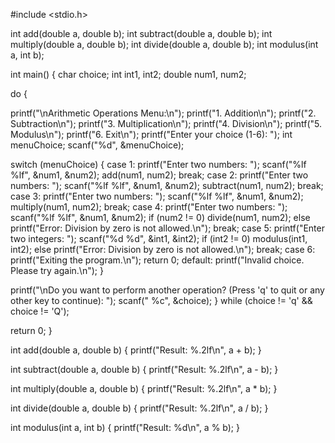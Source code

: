 
#include <stdio.h>

int add(double a, double b);
int subtract(double a, double b);
int multiply(double a, double b);
int divide(double a, double b);
int modulus(int a, int b);

int main() {
    char choice;
    int int1, int2;
    double num1, num2;

  do {
       
  printf("\nArithmetic Operations Menu:\n");
        printf("1. Addition\n");
        printf("2. Subtraction\n");
        printf("3. Multiplication\n");
        printf("4. Division\n");
        printf("5. Modulus\n");
        printf("6. Exit\n");
        printf("Enter your choice (1-6): ");
        int menuChoice;
        scanf("%d", &menuChoice);

   switch (menuChoice) {
            case 1:
                printf("Enter two numbers: ");
                scanf("%lf %lf", &num1, &num2);
                add(num1, num2);
                break;
            case 2:
                printf("Enter two numbers: ");
                scanf("%lf %lf", &num1, &num2);
                subtract(num1, num2);
                break;
            case 3:
                printf("Enter two numbers: ");
                scanf("%lf %lf", &num1, &num2);
                multiply(num1, num2);
                break;
            case 4:
                printf("Enter two numbers: ");
                scanf("%lf %lf", &num1, &num2);
                if (num2 != 0)
                    divide(num1, num2);
                else
                    printf("Error: Division by zero is not allowed.\n");
                break;
            case 5:
                printf("Enter two integers: ");
                scanf("%d %d", &int1, &int2);
                if (int2 != 0)
                    modulus(int1, int2);
                else
                    printf("Error: Division by zero is not allowed.\n");
                break;
            case 6:
                printf("Exiting the program.\n");
                return 0;
            default:
                printf("Invalid choice. Please try again.\n");
        }

       
  printf("\nDo you want to perform another operation? (Press 'q' to quit or any other key to continue): ");
        scanf(" %c", &choice); 
    } while (choice != 'q' && choice != 'Q'); 

  return 0;
}


int add(double a, double b) {
    printf("Result: %.2lf\n", a + b);
}

int subtract(double a, double b) {
    printf("Result: %.2lf\n", a - b);
}

int multiply(double a, double b) {
    printf("Result: %.2lf\n", a * b);
}

int divide(double a, double b) {
    printf("Result: %.2lf\n", a / b);
}

int modulus(int a, int b) {
    printf("Result: %d\n", a % b);
}
